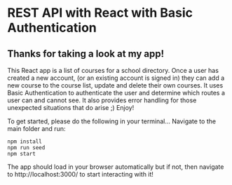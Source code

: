 # REST API with React with Basic Authentication

## Thanks for taking a look at my app! 
This React app is a list of courses for a school directory. 
Once a user has created a new account, (or an existing account is signed in) they can add a new course to the course list, update and delete their own courses. It uses Basic Authentication to authenticate the user and determine which routes a user can and cannot see. It also provides error handling for those unexpected situations that do arise ;) Enjoy!

To get started, please do the following in your terminal...
Navigate to the main folder and run:
```
npm install
npm run seed
npm start
```
The app should load in your browser automatically but if not, then navigate to http://localhost:3000/ to start interacting with it!
